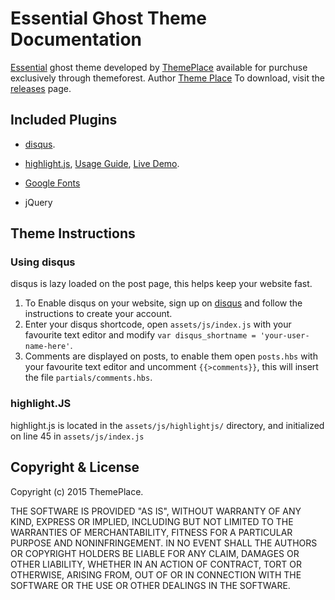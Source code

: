 # Essential Ghost Theme Documentation

[Essential](http://essential.theme.place) ghost theme developed by [ThemePlace](http://theme.place) available for purchuse exclusively through themeforest.
  Author [Theme Place](http://theme.place)
  To download, visit the [releases](https://github.com/TryGhost/Casper/releases) page.


## Included Plugins
- [disqus](http://disqus.com).
- [highlight.js](https://highlightjs.org), [Usage Guide](https://highlightjs.org/usage/), [Live Demo](https://highlightjs.org/static/demo/).
  

- [Google Fonts](http://www.google.com/webfonts)

- jQuery

## Theme Instructions

### Using disqus
disqus is lazy loaded on the post page, this helps keep your website fast.
1. To Enable disqus on your website, sign up on [disqus](http://disqus.com) and follow the instructions to create your account.
2. Enter your disqus shortcode, open `assets/js/index.js` with your favourite text editor and modify `var disqus_shortname = 'your-user-name-here'`.
3. Comments are displayed on posts, to enable them open `posts.hbs` with your favourite text editor and uncomment `{{>comments}}`, this will insert the file `partials/comments.hbs`.

### highlight.JS
highlight.js is located in the `assets/js/highlightjs/` directory, and initialized on line 45 in `assets/js/index.js`


## Copyright & License

Copyright (c) 2015 ThemePlace.

THE SOFTWARE IS PROVIDED "AS IS", WITHOUT WARRANTY OF ANY KIND, EXPRESS OR IMPLIED, INCLUDING BUT NOT LIMITED TO THE WARRANTIES OF MERCHANTABILITY, FITNESS FOR A PARTICULAR PURPOSE AND
NONINFRINGEMENT. IN NO EVENT SHALL THE AUTHORS OR COPYRIGHT HOLDERS BE LIABLE FOR ANY CLAIM, DAMAGES OR OTHER LIABILITY, WHETHER IN AN ACTION OF CONTRACT, TORT OR OTHERWISE, ARISING FROM, OUT OF OR IN CONNECTION WITH THE SOFTWARE OR THE USE OR OTHER DEALINGS IN THE SOFTWARE.